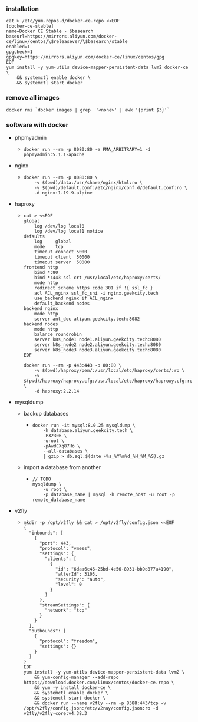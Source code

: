 ### installation

```shell
cat > /etc/yum.repos.d/docker-ce.repo <<EOF
[docker-ce-stable]
name=Docker CE Stable - $basearch
baseurl=https://mirrors.aliyun.com/docker-ce/linux/centos/\$releasever/\$basearch/stable
enabled=1
gpgcheck=1
gpgkey=https://mirrors.aliyun.com/docker-ce/linux/centos/gpg
EOF
yum install -y yum-utils device-mapper-persistent-data lvm2 docker-ce \
    && systemctl enable docker \
    && systemctl start docker
```

### remove all <none> images

```shell
docker rmi `docker images | grep  '<none>' | awk '{print $3}'`
```

### software with docker

* phpmyadmin
    + ```shell
      docker run --rm -p 8080:80 -e PMA_ARBITRARY=1 -d phpmyadmin:5.1.1-apache
      ```
* nginx
    + ```shell
      docker run --rm -p 8080:80 \
          -v $(pwd)/data:/usr/share/nginx/html:ro \
          -v $(pwd)/default.conf:/etc/nginx/conf.d/default.conf:ro \
          -d nginx:1.19.9-alpine
      ```
* haproxy
    + ```shell
      cat > <<EOF
      global
          log /dev/log local0
          log /dev/log local1 notice
      defaults
          log     global
          mode    tcp
          timeout connect 5000
          timeout client  50000
          timeout server  50000
      frontend http
          bind *:80
          bind *:443 ssl crt /usr/local/etc/haproxy/certs/
          mode http
          redirect scheme https code 301 if !{ ssl_fc }
          acl ACL_nginx ssl_fc_sni -i nginx.geekcity.tech
          use_backend nginx if ACL_nginx
          default_backend nodes
      backend nginx
          mode http
          server ant_doc aliyun.geekcity.tech:8082
      backend nodes
          mode http
          balance roundrobin
          server k8s_node1 node1.aliyun.geekcity.tech:8080
          server k8s_node2 node2.aliyun.geekcity.tech:8080
          server k8s_node3 node3.aliyun.geekcity.tech:8080
      EOF
      
      docker run --rm -p 443:443 -p 80:80 \
          -v $(pwd)/haproxy/pem/:/usr/local/etc/haproxy/certs/:ro \
          -v $(pwd)/haproxy/haproxy.cfg:/usr/local/etc/haproxy/haproxy.cfg:ro \
          -d haproxy:2.2.14
      ```
* mysqldump
    + backup databases
        * ```shell
          docker run -it mysql:8.0.25 mysqldump \
              -h database.aliyun.geekcity.tech \
              -P32306 \
              -uroot \
              -pAwdCXq87Ho \
              --all-databases \
              | gzip > db.sql.$(date +%s_%Y%m%d_%H_%M_%S).gz
          ```
    + import a database from another
        * ```shell
          // TODO
          mysqldump \
              -u root \
              -p database_name | mysql -h remote_host -u root -p remote_database_name
          ```
* v2fly

    + ```shell
      mkdir -p /opt/v2fly && cat > /opt/v2fly/config.json <<EOF
      {
        "inbounds": [
          {
            "port": 443,
            "protocol": "vmess",
            "settings": {
              "clients": [
                {
                  "id": "6daa6c46-25bd-4e56-8931-bb9d877a4190",
                  "alterId": 3103,
                  "security": "auto",
                  "level": 0
                }
              ]
            },
            "streamSettings": {
              "network": "tcp"
            }
          }
        ],
        "outbounds": [
          {
            "protocol": "freedom",
            "settings": {}
          }
        ]
      }
      EOF
      yum install -y yum-utils device-mapper-persistent-data lvm2 \
          && yum-config-manager --add-repo https://download.docker.com/linux/centos/docker-ce.repo \
          && yum -y install docker-ce \
          && systemctl enable docker \
          && systemctl start docker \
          && docker run --name v2fly --rm -p 8388:443/tcp -v /opt/v2fly/config.json:/etc/v2ray/config.json:ro -d v2fly/v2fly-core:v4.38.3
      ```